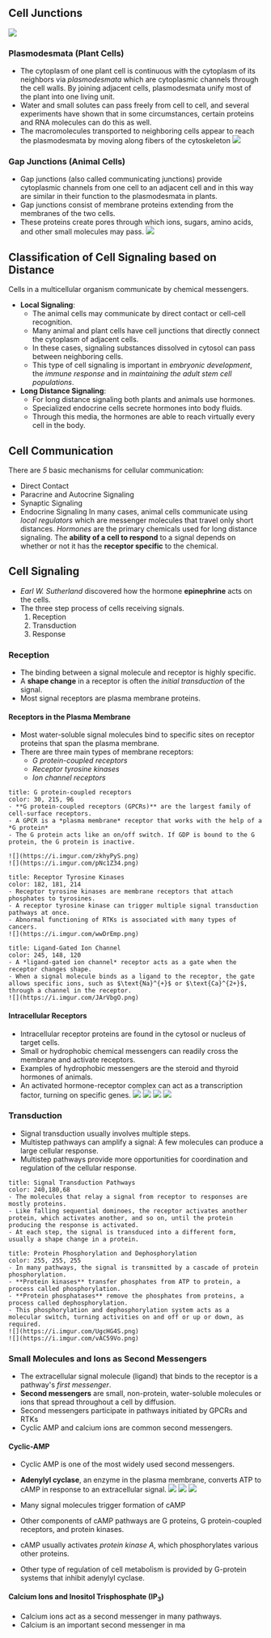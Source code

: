 ## Cell Junctions

![](https://i.imgur.com/Bn2GKh3.png)

### Plasmodesmata (Plant Cells)
- The cytoplasm of one plant cell is continuous with the cytoplasm of its neighbors via *plasmodesmata* which are cytoplasmic channels through the cell walls. By joining adjacent cells, plasmodesmata unify most of the plant into one living unit. 
- Water and small solutes can pass freely from cell to cell, and several experiments have shown that in some circumstances, certain proteins and RNA molecules can do this as well.
- The macromolecules transported to neighboring cells appear to reach the plasmodesmata by moving along fibers of the cytoskeleton
	![](https://i.imgur.com/269jJHs.png)

### Gap Junctions (Animal Cells)
- Gap junctions (also called communicating junctions) provide cytoplasmic channels from one cell to an adjacent cell and in this way are similar in their function to the plasmodesmata in plants.
- Gap junctions consist of membrane proteins extending from the membranes of the two cells.
- These proteins create pores through which ions, sugars, amino acids, and other small molecules may pass.
![](https://i.imgur.com/wh8Aslg.png)

## Classification of Cell Signaling based on Distance
Cells in a multicellular organism communicate by chemical messengers.
- **Local Signaling**:
	- The animal cells may communicate by direct contact or cell-cell recognition.
	-  Many animal and plant cells have cell junctions that directly connect the cytoplasm of adjacent cells.
	- In these cases, signaling substances dissolved in cytosol can pass between neighboring cells.
	- This type of cell signaling is important in *embryonic development*, the *immune response* and in *maintaining the adult stem cell populations*.
- **Long Distance Signaling**:
	- For long distance signaling both plants and animals use hormones.
	- Specialized endocrine cells secrete hormones into body fluids.
	- Through this media, the hormones are able to reach virtually every cell in the body.

## Cell Communication
There are *5* basic mechanisms for cellular communication:
- Direct Contact
- Paracrine and Autocrine Signaling
- Synaptic Signaling
- Endocrine Signaling
In many cases, animal cells communicate using *local regulators* which are messenger molecules that travel only short distances.
*Hormones* are the primary chemicals used for long distance signaling.
The **ability of a cell to respond** to a signal depends on whether or not it has the **receptor specific** to the chemical.

## Cell Signaling

- *Earl W. Sutherland* discovered how the hormone **epinephrine** acts on the cells.
- The three step process of cells receiving signals.
	1. Reception
	2. Transduction
	3. Response

### Reception
- The binding between a signal molecule and receptor is highly specific.
- A **shape change** in a receptor is often the *initial transduction* of the signal.
- Most signal receptors are plasma membrane proteins.

#### Receptors in the Plasma Membrane
- Most water-soluble signal molecules bind to specific sites on receptor proteins that span the plasma membrane.
- There are three main types of membrane receptors:
	- *G protein-coupled receptors*
	- *Receptor tyrosine kinases*
	- *Ion channel receptors*

```ad-note
title: G protein-coupled receptors
color: 30, 215, 96
- **G protein-coupled receptors (GPCRs)** are the largest family of cell-surface receptors.
- A GPCR is a *plasma membrane* receptor that works with the help of a *G protein*
- The G protein acts like an on/off switch. If GDP is bound to the G protein, the G protein is inactive.

![](https://i.imgur.com/zkhyPyS.png)
![](https://i.imgur.com/pNc1Z34.png)
```

```ad-note
title: Receptor Tyrosine Kinases
color: 182, 181, 214
- Receptor tyrosine kinases are membrane receptors that attach phosphates to tyrosines.
- A receptor tyrosine kinase can trigger multiple signal transduction pathways at once.
- Abnormal functioning of RTKs is associated with many types of cancers.
![](https://i.imgur.com/wwDrEmp.png)
```

```ad-note
title: Ligand-Gated Ion Channel
color: 245, 148, 120
- A *ligand-gated ion channel* receptor acts as a gate when the receptor changes shape.
- When a signal molecule binds as a ligand to the receptor, the gate allows specific ions, such as $\text{Na}^{+}$ or $\text{Ca}^{2+}$, through a channel in the receptor.
![](https://i.imgur.com/JArVbgO.png)
```

#### Intracellular Receptors
- Intracellular receptor proteins are found in the cytosol or nucleus of target cells.
- Small or hydrophobic chemical messengers can readily cross the membrane and activate receptors.
- Examples of hydrophobic messengers are the steroid and thyroid hormones of animals.
- An activated hormone-receptor complex can act as a transcription factor, turning on specific genes.
![](https://i.imgur.com/MefpbOA.png)
![](https://i.imgur.com/woyF5X1.png)
![](https://i.imgur.com/7g5Ewvf.png)
![](https://i.imgur.com/QYZUMon.png)

### Transduction

- Signal transduction usually involves multiple steps.
- Multistep pathways can amplify a signal: A few molecules can produce a large cellular response.
- Multistep pathways provide more opportunities for coordination and regulation of the cellular response.

```ad-note
title: Signal Transduction Pathways
color: 240,180,68
- The molecules that relay a signal from receptor to responses are mostly proteins.
- Like falling sequential dominoes, the receptor activates another protein, which activates another, and so on, until the protein producing the response is activated.
- At each step, the signal is transduced into a different form, usually a shape change in a protein.

```

```ad-note
title: Protein Phosphorylation and Dephosphorylation
color: 255, 255, 255
- In many pathways, the signal is transmitted by a cascade of protein phosphorylation.
- **Protein kinases** transfer phosphates from ATP to protein, a process called phosphorylation.
- **Protein phosphatases** remove the phosphates from proteins, a process called dephosphorylation.
- This phosphorylation and dephosphorylation system acts as a molecular switch, turning activities on and off or up or down, as required.
![](https://i.imgur.com/UgcHG4S.png)
![](https://i.imgur.com/vAC59Vo.png)
```

### Small Molecules and Ions as Second Messengers
- The extracellular signal molecule (ligand) that binds to the receptor is a pathway's *first messenger*.
- **Second messengers** are small, non-protein, water-soluble molecules or ions that spread throughout a cell by diffusion.
- Second messengers participate in pathways initiated by GPCRs and RTKs
- Cyclic AMP and calcium ions are common second messengers.

#### Cyclic-AMP
- Cyclic AMP is one of the most widely used second messengers.
- **Adenylyl cyclase**, an enzyme in the plasma membrane, converts ATP to cAMP in response to an extracellular signal.
![](https://i.imgur.com/UGdWnvZ.png)
![](https://i.imgur.com/T0a2PaC.png)
![](https://i.imgur.com/yFHZPlT.png)

- Many signal molecules trigger formation of cAMP
- Other components of cAMP pathways are G proteins, G protein-coupled receptors, and protein kinases.
- cAMP usually activates *protein kinase A*, which phosphorylates various other proteins.
- Other type of regulation of cell metabolism is provided by G-protein systems that inhibit adenylyl cyclase.

#### Calcium Ions and Inositol Trisphosphate ($\text{IP}_{3}$)
- Calcium ions act as a second messenger in many pathways.
- Calcium is an important second messenger in ma